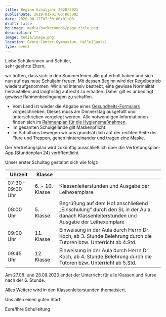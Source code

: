 ```yaml
---
title: Beginn Schuljahr 2020/2021
publishDate: 2019-01-01T00:00:00Z
date: 2020-08-27T07:30:00+01:00
draft: false
bg_image: media/backgrounds/page-title.png
description: ""
image: media/image.png
location: Georg-Cantor-Gymnasium, Halle(Saale)
type: event
---
```

Liebe Schülerinnen und Schüler,\
sehr geehrte Eltern,

wir hoffen, dass sich in den Sommerferien alle gut erholt haben und sich nun auf das neue Schuljahr freuen. Mit dessen Beginn wird der Regelbetrieb wiederaufgenommen. Wir sind intensiv bestrebt, eine gewisse Normalität herzustellen und langfristig aufrecht zu erhalten. Daher gilt es unbedingt gewisse Rahmenbedingungen zu schaffen.

* Vom Land ist wieder die Abgabe eines [Gesundheits-Formulars](/de/forms/gesundheitsbogen) vorgeschrieben. Dieses muss am Donnerstag ausgefüllt und unterschrieben vorgelegt werden. Alle notwendigen Informationen finden sich im [Rahmenplan für die Hygienemaßnahmen](/de/forms/rahmenplan-hygiene).
* Im gesamten Schulgelände gilt Maskenpflicht.
* Im Schulhaus bewegen wir uns grundsätzlich auf der rechten Seite der Flure und Treppen, gehen hintereinander und tragen eine Maske.

Der Vertretungsplan wird zukünftig ausschließlich über die Vertretungsplan-App (Stundenplan 24) veröffentlicht.

Unser erster Schultag gestaltet sich wie folgt:

|Uhrzeit|Klasse||
|-|-|-|
|07:30 – 09:00 Uhr|6. - 10. Klasse|Klassenleiterstunden und Ausgabe der Leihexemplare| 
|08:00 Uhr|5. Klasse|Begrüßung auf dem Hof anschließend „Einschulung“ durch den SL in der Aula, danach Klassenleiterstunden und Ausgabe der Leihexemplare|
|09:00 Uhr|11. Klasse|Einweisung in der Aula durch Herrn Dr. Koch, ab 3. Stunde Belehrung durch die Tutoren bzw. Unterricht ab 4.Std.|
|09:45 Uhr|12. Klasse|Einweisung in der Aula durch Herrn Dr. Koch, ab 4. Stunde Belehrung durch die Tutoren bzw. Unterricht ab 5.Std.|


Am 27.08. und 28.08.2020 endet der Unterricht für alle Klassen und Kurse nach der 6. Stunde.

Alles Weitere wird in den Klassenleiterstunden thematisiert.

Uns allen einen guten Start!

Eure/Ihre Schulleitung